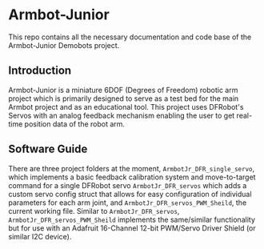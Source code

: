 # Armbot-Junior

This repo contains all the necessary documentation and code base of the Armbot-Junior Demobots project. 

## Introduction

Armbot-Junior is a miniature 6DOF (Degrees of Freedom) robotic arm project which is primarily designed to serve as a test bed for the main Armbot project and as an educational tool. This project uses DFRobot's Servos with an analog feedback mechanism enabling the user to get real-time position data of the robot arm.

## Software Guide
There are three project folders at the moment, ```ArmbotJr_DFR_single_servo```, which implements a basic feedback calibration system and move-to-target command for a single DFRobot servo ```ArmbotJr_DFR_servos``` which adds a custom servo config struct that allows for easy configuration of individual parameters for each arm joint, and ```ArmbotJr_DFR_servos_PWM_Sheild```, the current working file. Similar to ```ArmbotJr_DFR_servos```, ```ArmbotJr_DFR_servos_PWM_Sheild``` implements the same/similar functionality but for use with an Adafruit 16-Channel 12-bit PWM/Servo Driver Shield (or similar I2C device). 

